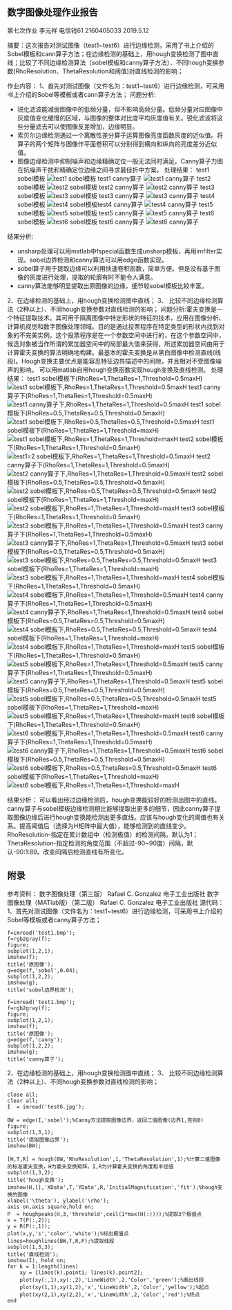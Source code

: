 数字图像处理作业报告
---
第七次作业
李元祥 电信钱61 2160405033
2019.5.12


摘要：这次报告对测试图像（test1~test6）进行边缘检测，采用了书上介绍的Sobel模板和cann算子方法；在边缘检测的基础上，用hough变换检测了图中直线；比较了不同边缘检测算法（sobel模板和canny算子方法）、不同hough变换参数(RhoResolution、ThetaResolution和阈值)对直线检测的影响；

作业内容：
1、首先对测试图像（文件名为：test1~test6）进行边缘检测，可采用书上介绍的Sobel等模板或者cann算子方法；
问题分析:
* 锐化滤波能减弱图像中的低频分量，但不影响高频分量。低频分量对应图像中灰度值变化缓慢的区域，与图像的整体对比度平均灰度值有关。锐化滤波将这些分量滤去可以使图像反差增加，边缘明显。
* 索贝尔边缘检测通过一个离散性差分算子运算图像亮度函数灰度的近似值。将算子的两个矩阵与图像作平面卷积可以分别得到横向和纵向的亮度差分近似值。
*  图像边缘检测中抑制噪声和边缘精确定位一般无法同时满足。Canny算子力图在抗噪声干扰和精确定位边缘之间寻求最佳折中方案。
处理结果：
test1 sobel模板
![test1 sobel模板](https://github.com/lyx2160405033/images/blob/master/test1%20sobel%200.04.bmp?raw=true)
test1 canny算子
![test1 canny算子](https://github.com/lyx2160405033/images/blob/master/test1%20canny.bmp?raw=true)
test2 sobel模板
![test2 sobel模板](https://github.com/lyx2160405033/images/blob/master/test2%20sobel%200.04.bmp?raw=true)
test2 canny算子
![test2 canny算子](https://github.com/lyx2160405033/images/blob/master/test2%20canny.bmp?raw=true)
test3 sobel模板
![test3 sobel模板](https://github.com/lyx2160405033/images/blob/master/test3%20sobel%200.04.bmp?raw=true)
test3 canny算子
![test3 canny算子](https://github.com/lyx2160405033/images/blob/master/test3%20canny.bmp?raw=true)
test4 sobel模板
![test4 sobel模板](https://github.com/lyx2160405033/images/blob/master/test4%20sobel%200.04.bmp?raw=true)test4 canny算子
![test4 canny算子](https://github.com/lyx2160405033/images/blob/master/test4%20canny.bmp?raw=true)
test5 sobel模板
![test5 sobel模板](https://github.com/lyx2160405033/images/blob/master/test5%20sobel%200.04.bmp?raw=true)
test5 canny算子
![test5 canny算子](https://github.com/lyx2160405033/images/blob/master/test5%20canny.bmp?raw=true)
test6 sobel模板
![test6 sobel模板](https://github.com/lyx2160405033/images/blob/master/test6%20sobel%200.04.bmp?raw=true)
test6 canny算子
![test6 canny算子](https://github.com/lyx2160405033/images/blob/master/test6%20canny.bmp?raw=true)

结果分析:
* unsharp处理可以用matlab中fspecial函数生成unsharp模板，再用imfilter实现。sobel边界检测和canny算法可以用edge函数实现。
* sobel算子用于提取边缘可以利用快速卷积函数，简单方便。但是没有基于图像的灰度进行处理，提取的轮廓有时不能令人满意。
* canny算法能够明显提取出原图像的边缘，细节较sobel模板比较丰富。

2、在边缘检测的基础上，用hough变换检测图中直线；
3、 比较不同边缘检测算法（2种以上）、不同hough变换参数对直线检测的影响；
 问题分析:
​霍夫变换是一个特征提取技术。其可用于隔离图像中特定形状的特征的技术，应用在图像分析、计算机视觉和数字图像处理领域。目的是通过投票程序在特定类型的形状内找到对象的不完美实例。这个投票程序是在一个参数空间中进行的，在这个参数空间中，候选对象被当作所谓的累加器空间中的局部最大值来获得，所述累加器空间由用于计算霍夫变换的算法明确地构建。最基本的霍夫变换是从黑白图像中检测直线(线段)。Hough变换主要优点是能容忍特征边界描述中的间隙，并且相对不受图像噪声的影响。
可以用matlab自带hough变换函数实现hough变换及直线检测。
处理结果：
test1 sobel模板下(RhoRes=1,ThetaRes=1,Threshold=0.5maxH)
![test1 sobel模板下,RhoRes=1,ThetaRes=1,Threshold=0.5maxH](https://github.com/lyx2160405033/images/blob/master/test1%20sobel%20rhores1%20theta1.bmp?raw=true)
test1 canny算子下(RhoRes=1,ThetaRes=1,Threshold=0.5maxH)
![test1 canny算子下,RhoRes=1,ThetaRes=1,Threshold=0.5maxH](https://github.com/lyx2160405033/images/blob/master/test1%20canny%20rhores1%20theta1.bmp?raw=true)
test1 sobel模板下(RhoRes=0.5,ThetaRes=0.5,Threshold=0.5maxH)
![test1 sobel模板下,RhoRes=0.5,ThetaRes=0.5,Threshold=0.5maxH](https://github.com/lyx2160405033/images/blob/master/test1%20sobel%20rhores0.5%20theta0.5.bmp?raw=true)
test1 sobel模板下(RhoRes=1,ThetaRes=1,Threshold=maxH)
![test1 sobel模板下,RhoRes=1,ThetaRes=1,Threshold=maxH](https://github.com/lyx2160405033/images/blob/master/test1%20sobel%20rhores1%20theta1%20threshold1.bmp?raw=true)
test2 sobel模板下(RhoRes=1,ThetaRes=1,Threshold=0.5maxH)
![test1=2 sobel模板下,RhoRes=1,ThetaRes=1,Threshold=0.5maxH](https://github.com/lyx2160405033/images/blob/master/test2%20sobel%20rhores1%20theta1.bmp?raw=true)
test2 canny算子下(RhoRes=1,ThetaRes=1,Threshold=0.5maxH)
![test2 canny算子下,RhoRes=1,ThetaRes=1,Threshold=0.5maxH](https://github.com/lyx2160405033/images/blob/master/test2%20canny%20rhores1%20theta1.bmp?raw=true)
test2 sobel模板下(RhoRes=0.5,ThetaRes=0.5,Threshold=0.5maxH)
![test2 sobel模板下,RhoRes=0.5,ThetaRes=0.5,Threshold=0.5maxH](https://github.com/lyx2160405033/images/blob/master/test2%20sobel%20rhores0.5%20theta0.5.bmp?raw=true)
test2 sobel模板下(RhoRes=1,ThetaRes=1,Threshold=maxH)
![test2 sobel模板下,RhoRes=1,ThetaRes=1,Threshold=maxH](https://github.com/lyx2160405033/images/blob/master/test2%20sobel%20rhores1%20theta1%20threshold1.bmp?raw=true)
test3 sobel模板下(RhoRes=1,ThetaRes=1,Threshold=0.5maxH)
![test3 sobel模板下,RhoRes=1,ThetaRes=1,Threshold=0.5maxH](https://github.com/lyx2160405033/images/blob/master/test3%20sobel%20rhores1%20theta1.bmp?raw=true)
test3 canny算子下(RhoRes=1,ThetaRes=1,Threshold=0.5maxH)
![test3 canny算子下,RhoRes=1,ThetaRes=1,Threshold=0.5maxH](https://github.com/lyx2160405033/images/blob/master/test3%20canny%20rhores1%20theta1.bmp?raw=true)
test3 sobel模板下(RhoRes=0.5,ThetaRes=0.5,Threshold=0.5maxH)
![test3 sobel模板下,RhoRes=0.5,ThetaRes=0.5,Threshold=0.5maxH](https://github.com/lyx2160405033/images/blob/master/test3%20sobel%20rhores0.5%20theta0.5.bmp?raw=true)
test3 sobel模板下(RhoRes=1,ThetaRes=1,Threshold=maxH)
![test3 sobel模板下,RhoRes=1,ThetaRes=1,Threshold=maxH](https://github.com/lyx2160405033/images/blob/master/test3%20sobel%20rhores1%20theta1%20threshold1.bmp?raw=true)
test4 sobel模板下(RhoRes=1,ThetaRes=1,Threshold=0.5maxH)
![test4 sobel模板下,RhoRes=1,ThetaRes=1,Threshold=0.5maxH](https://github.com/lyx2160405033/images/blob/master/test4%20sobel%20rhores1%20theta1.bmp?raw=true)
test4 canny算子下(RhoRes=1,ThetaRes=1,Threshold=0.5maxH)
![test4 canny算子下,RhoRes=1,ThetaRes=1,Threshold=0.5maxH](https://github.com/lyx2160405033/images/blob/master/test4%20canny%20rhores1%20theta1.bmp?raw=true)
test4 sobel模板下(RhoRes=0.5,ThetaRes=0.5,Threshold=0.5maxH)
![test4 sobel模板下,RhoRes=0.5,ThetaRes=0.5,Threshold=0.5maxH](https://github.com/lyx2160405033/images/blob/master/test4%20sobel%20rhores0.5%20theta0.5.bmp?raw=true)
test4 sobel模板下(RhoRes=1,ThetaRes=1,Threshold=maxH)
![test4 sobel模板下,RhoRes=1,ThetaRes=1,Threshold=maxH](https://github.com/lyx2160405033/images/blob/master/test4%20sobel%20rhores1%20theta1%20threshold1.bmp?raw=true)
test5 sobel模板下(RhoRes=1,ThetaRes=1,Threshold=0.5maxH)
![test5 sobel模板下,RhoRes=1,ThetaRes=1,Threshold=0.5maxH](https://github.com/lyx2160405033/images/blob/master/test5%20sobel%20rhores1%20theta1.bmp?raw=true)
test5 canny算子下(RhoRes=1,ThetaRes=1,Threshold=0.5maxH)
![test5 canny算子下,RhoRes=1,ThetaRes=1,Threshold=0.5maxH](https://github.com/lyx2160405033/images/blob/master/test5%20canny%20rhores1%20theta1.bmp?raw=true)
test5 sobel模板下(RhoRes=0.5,ThetaRes=0.5,Threshold=0.5maxH)
![test5 sobel模板下,RhoRes=0.5,ThetaRes=0.5,Threshold=0.5maxH](https://github.com/lyx2160405033/images/blob/master/test5%20sobel%20rhores0.5%20theta0.5.bmp?raw=true)
test5 sobel模板下(RhoRes=1,ThetaRes=1,Threshold=maxH)
![test5 sobel模板下,RhoRes=1,ThetaRes=1,Threshold=maxH](https://github.com/lyx2160405033/images/blob/master/test5%20sobel%20rhores1%20theta1%20threshold1.bmp?raw=true)
test6 sobel模板下(RhoRes=1,ThetaRes=1,Threshold=0.5maxH)
![test6 sobel模板下,RhoRes=1,ThetaRes=1,Threshold=0.5maxH](https://github.com/lyx2160405033/images/blob/master/test6%20sobel%20rhores1%20theta1.bmp?raw=true)
test6 canny算子下(RhoRes=1,ThetaRes=1,Threshold=0.5maxH)
![test6 canny算子下,RhoRes=1,ThetaRes=1,Threshold=0.5maxH](https://github.com/lyx2160405033/images/blob/master/test6%20canny%20rhores1%20theta1.bmp?raw=true)
test6 sobel模板下(RhoRes=0.5,ThetaRes=0.5,Threshold=0.5maxH)
![test6 sobel模板下,RhoRes=0.5,ThetaRes=0.5,Threshold=0.5maxH](https://github.com/lyx2160405033/images/blob/master/test6%20sobel%20rhores0.5%20theta0.5.bmp?raw=true)
test6 sobel模板下(RhoRes=1,ThetaRes=1,Threshold=maxH)
![test6 sobel模板下,RhoRes=1,ThetaRes=1,Threshold=maxH](https://github.com/lyx2160405033/images/blob/master/test6%20sobel%20rhores1%20theta1%20threshold1.bmp?raw=true)


结果分析：
可以看出经过边缘检测后，hough变换能较好的检测出图中的直线。canny算子与sobel模板边缘检测相比能够提取出更多的细节，因此canny算子提取图像边缘后进行hough变换能检测出更多直线。应该与hough变化的阈值也有关系。提高阈值后（选择为H矩阵中最大值），能够检测到的直线变少。RhoResolution-指定在累计数组中（检测极值）的检测间隔，默认为1；ThetaResolution-指定检测的角度范围（不超过-90~90度）间隔，默认-90:1:89。改变间隔后检测直线有所变化。


附录
---
参考资料：
数字图像处理（第三版） Rafael C. Gonzalez 电子工业出版社
数字图像处理（MATlab版）（第二版） Rafael C. Gonzalez 电子工业出版社
源代码：
1、首先对测试图像（文件名为：test1~test6）进行边缘检测，可采用书上介绍的Sobel等模板或者canny算子方法；
```
f=imread('test1.bmp');
f=rgb2gray(f);
figure;
subplot(1,2,1);
imshow(f);
title('原图像');
g=edge(f,'sobel',0.04);
subplot(1,2,2);
imshow(g);
title('sobel边界检测');
```
```
f=imread('test1.bmp');
f=rgb2gray(f);
figure;
subplot(1,2,1);
imshow(f);
title('原图像');
g=edge(f,'canny');
subplot(1,2,2);
imshow(g);
title('canny算子');
```
2、在边缘检测的基础上，用hough变换检测图中直线；
3、 比较不同边缘检测算法（2种以上）、不同hough变换参数对直线检测的影响；
```
close all;
clear all;
I  = imread('test6.jpg');

BW = edge(I,'sobel');%Canny方法提取图像边界，返回二值图像(边界1,否则0)
figure;
subplot(1,3,1);
title('提取图像边界');
imshow(BW);

[H,T,R] = hough(BW,'RhoResolution',1,'ThetaResolution',1);%计算二值图像的标准霍夫变换，H为霍夫变换矩阵，I,R为计算霍夫变换的角度和半径值
subplot(1,3,2);
title('hough变换');
imshow(H,[],'XData',T,'YData',R,'InitialMagnification','fit');%hough变换的图像
xlabel('\theta'), ylabel('\rho');
axis on,axis square,hold on;
P  = houghpeaks(H,3,'threshold',ceil(1*max(H(:))));%提取3个极值点
x = T(P(:,2)); 
y = R(P(:,1));
plot(x,y,'s','color','white');%标出极值点
lines=houghlines(BW,T,R,P);%提取线段
subplot(1,3,3);
title('直线检测');
imshow(I), hold on;
for k = 1:length(lines)
    xy = [lines(k).point1; lines(k).point2];
    plot(xy(:,1),xy(:,2),'LineWidth',2,'Color','green');%画出线段
    plot(xy(1,1),xy(1,2),'x','LineWidth',2,'Color','yellow');%起点
    plot(xy(2,1),xy(2,2),'x','LineWidth',2,'Color','red');%终点
end
```
